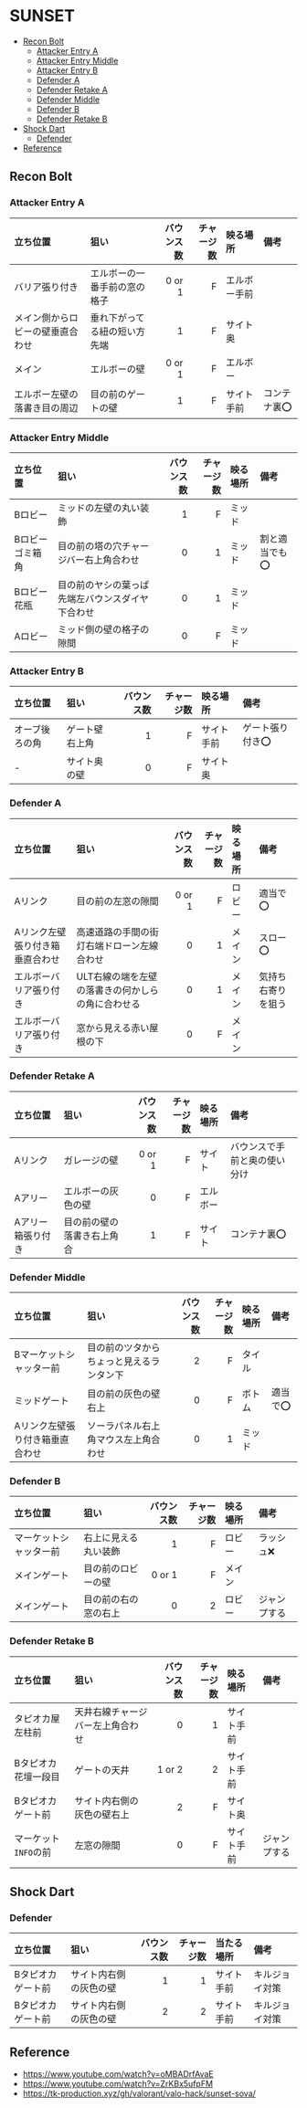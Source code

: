 # SUNSET <!-- omit in toc -->

* [Recon Bolt](#recon-bolt)
  * [Attacker Entry A](#attacker-entry-a)
  * [Attacker Entry Middle](#attacker-entry-middle)
  * [Attacker Entry B](#attacker-entry-b)
  * [Defender A](#defender-a)
  * [Defender Retake A](#defender-retake-a)
  * [Defender Middle](#defender-middle)
  * [Defender B](#defender-b)
  * [Defender Retake B](#defender-retake-b)
* [Shock Dart](#shock-dart)
  * [Defender](#defender)
* [Reference](#reference)

## Recon Bolt

### Attacker Entry A

| 立ち位置                         | 狙い                         | バウンス数 | チャージ数 | 映る場所     | 備考        |
| :------------------------------- | :--------------------------- | ---------: | ---------: | :----------- | :---------- |
| バリア張り付き                   | エルボーの一番手前の窓の格子 |     0 or 1 |          F | エルボー手前 |             |
| メイン側からロビーの壁垂直合わせ | 垂れ下がってる紐の短い方先端 |          1 |          F | サイト奥     |             |
| メイン                           | エルボーの壁                 |     0 or 1 |          F | エルボー     |             |
| エルボー左壁の落書き目の周辺     | 目の前のゲートの壁           |          1 |          F | サイト手前   | コンテナ裏⭕ |

### Attacker Entry Middle

| 立ち位置        | 狙い                                             | バウンス数 | チャージ数 | 映る場所 | 備考          |
| :-------------- | :----------------------------------------------- | ---------: | ---------: | :------- | :------------ |
| Bロビー         | ミッドの左壁の丸い装飾                           |          1 |          F | ミッド   |               |
| Bロビーゴミ箱角 | 目の前の塔の穴チャージバー右上角合わせ           |          0 |          1 | ミッド   | 割と適当でも⭕ |
| Bロビー花瓶     | 目の前のヤシの葉っぱ先端左バウンスダイヤ下合わせ |          0 |          1 | ミッド   |               |
| Aロビー         | ミッド側の壁の格子の隙間                         |          0 |          F | ミッド   |               |

### Attacker Entry B

| 立ち位置       | 狙い           | バウンス数 | チャージ数 | 映る場所   | 備考            |
| :------------- | :------------- | ---------: | ---------: | :--------- | :-------------- |
| オーブ後ろの角 | ゲート壁右上角 |          1 |          F | サイト手前 | ゲート張り付き⭕ |
| -              | サイト奥の壁   |          0 |          F | サイト奥   |                 |

### Defender A

| 立ち位置                        | 狙い                                              | バウンス数 | チャージ数 | 映る場所 | 備考               |
| :------------------------------ | :------------------------------------------------ | ---------: | ---------: | :------- | :----------------- |
| Aリンク                         | 目の前の左窓の隙間                                |     0 or 1 |          F | ロビー   | 適当で⭕            |
| Aリンク左壁張り付き箱垂直合わせ | 高速道路の手間の街灯右端ドローン左線合わせ        |          0 |          1 | メイン   | スロー⭕            |
| エルボーバリア張り付き          | ULT右線の端を左壁の落書きの何かしらの角に合わせる |          0 |          1 | メイン   | 気持ち右寄りを狙う |
| エルボーバリア張り付き          | 窓から見える赤い屋根の下                          |          0 |          F | メイン   |                    |

### Defender Retake A

| 立ち位置          | 狙い                       | バウンス数 | チャージ数 | 映る場所 | 備考                         |
| :---------------- | :------------------------- | ---------: | ---------: | :------- | :--------------------------- |
| Aリンク           | ガレージの壁               |     0 or 1 |          F | サイト   | バウンスで手前と奥の使い分け |
| Aアリー           | エルボーの灰色の壁         |          0 |          F | エルボー |                              |
| Aアリー箱張り付き | 目の前の壁の落書き右上角合 |          1 |          F | サイト   | コンテナ裏⭕                  |

### Defender Middle

| 立ち位置                        | 狙い                                     | バウンス数 | チャージ数 | 映る場所 | 備考    |
| :------------------------------ | :--------------------------------------- | ---------: | ---------: | :------- | :------ |
| Bマーケットシャッター前         | 目の前のツタからちょっと見えるランタン下 |          2 |          F | タイル   |         |
| ミッドゲート                    | 目の前の灰色の壁右上                     |          0 |          F | ボトム   | 適当で⭕ |
| Aリンク左壁張り付き箱垂直合わせ | ソーラパネル右上角マウス左上角合わせ     |          0 |          1 | ミッド   |         |

### Defender B

| 立ち位置               | 狙い                 | バウンス数 | チャージ数 | 映る場所 | 備考         |
| :--------------------- | :------------------- | ---------: | ---------: | :------- | :----------- |
| マーケットシャッター前 | 右上に見える丸い装飾 |          1 |          F | ロビー   | ラッシュ❌    |
| メインゲート           | 目の前のロビーの壁   |     0 or 1 |          F | メイン   |              |
| メインゲート           | 目の前の右の窓の右上 |          0 |          2 | ロビー   | ジャンプする |

### Defender Retake B

| 立ち位置             | 狙い                             | バウンス数 | チャージ数 | 映る場所   | 備考         |
| :------------------- | :------------------------------- | ---------: | ---------: | :--------- | :----------- |
| タピオカ屋左柱前     | 天井右線チャージバー左上角合わせ |          0 |          1 | サイト手前 |              |
| Bタピオカ花壇一段目  | ゲートの天井                     |     1 or 2 |          2 | サイト手前 |              |
| Bタピオカゲート前    | サイト内右側の灰色の壁右上       |          2 |          F | サイト奥   |              |
| マーケット`INFO`の前 | 左窓の隙間                       |          0 |          F | サイト手前 | ジャンプする |

## Shock Dart

### Defender

| 立ち位置          | 狙い                   | バウンス数 | チャージ数 | 当たる場所 | 備考           |
| :---------------- | :--------------------- | ---------: | ---------: | :--------- | :------------- |
| Bタピオカゲート前 | サイト内右側の灰色の壁 |          1 |          1 | サイト手前 | キルジョイ対策 |
| Bタピオカゲート前 | サイト内右側の灰色の壁 |          2 |          2 | サイト手前 | キルジョイ対策 |

## Reference

* <https://www.youtube.com/watch?v=oMBADrfAvaE>
* <https://www.youtube.com/watch?v=ZrKBx5ufpFM>
* <https://tk-production.xyz/gh/valorant/valo-hack/sunset-sova/>
